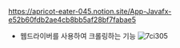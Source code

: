 https://apricot-eater-045.notion.site/App-Javafx-e52b60fdb2ae4cb8bb5af28bf7fabae5


- 웹드라이버를 사용하여 크롤링하는 기능
![7ci305](https://user-images.githubusercontent.com/115706921/221407452-46b6fc9d-4c30-47d3-abaa-ffed6cf3b308.gif)
